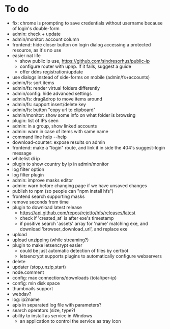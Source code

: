 # To do
- fix: chrome is prompting to save credentials without username because of login's double-form
- admin: check + update
- admin/monitor: account column
- frontend: hide closer button on login dialog accessing a protected resource, as it's no use
- easier nat life
  - show public ip use, https://github.com/sindresorhus/public-ip
  - configure router with upnp. If it fails, suggest a guide
  - offer ddns registration/update
- use dialogs instead of side-forms on mobile (admin/fs+accounts)
- admin/fs: sort items
- admin/fs: render virtual folders differently
- admin/config: hide advanced settings
- admin/fs: drag&drop to move items around
- admin/fs: support insert/delete key
- admin/fs: button "copy url to clipboard"
- admin/monitor: show some info on what folder is browsing
- plugin: list of IPs seen
- admin: in a group, show linked accounts
- admin: warn in case of items with same name
- command line help --help
- download-counter: expose results on admin
- frontend: make a "login" route, and link it in side the 404's suggest-login message  
- whitelist di ip
- plugin to show country by ip in admin/monitor
- log filter option
- log filter plugin
- admin: improve masks editor
- admin: warn before changing page if we have unsaved changes
- publish to npm (so people can "npm install hfs")
- frontend search supporting masks
- remove seconds from time
- plugin to download latest release
  - https://api.github.com/repos/rejetto/hfs/releases/latest
  - check if 'created_at' is after exe's timestamp
  - if positive search 'assets' array for 'name' matching exe, and download 'browser_download_url', and replace exe
- upload
- upload unzipping (while streaming?)
- plugin to make letsencrypt easier
  - could be just automatic detection of files by certbot
  - letsencrypt supports plugins to automatically configure webservers
- delete
- updater (stop,unzip,start)
- node.comment
- config: max connections/downloads (total/per-ip)
- config: min disk space
- thumbnails support
- webdav?
- log: ip2name
- apis in separated log file with parameters?
- search operators (size, type?)
- ability to install as service in Windows
    - an application to control the service as tray icon
